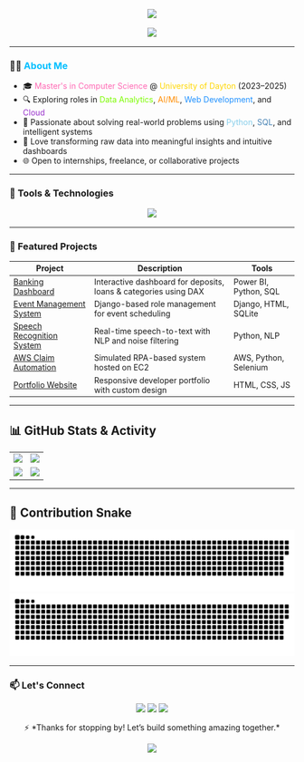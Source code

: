 <p align="center">
  <img src="https://capsule-render.vercel.app/api?type=waving&color=6C63FF&height=250&section=header&text=Hi%20I'm%20Rabbani%20Shaik&fontSize=40&fontColor=ffffff"/>
</p>

<p align="center">
  <img src="https://readme-typing-svg.demolab.com?font=Fira+Code&weight=500&pause=2000&color=4DC3FA&center=true&vCenter=true&multiline=true&width=800&height=80&lines=Aspiring+Data+Analyst;AI+%7C+Web+Dev+%7C+Cloud+Explorer;Turning+Data+into+Decisions" />
</p>

---

### 👨‍💻 <span style="color:#00BFFF">About Me</span>

- 🎓 <span style="color:#FF69B4">Master's in Computer Science</span> @ <span style="color:#FFD700">University of Dayton</span> (2023–2025)
- 🔍 Exploring roles in <span style="color:#7CFC00">Data Analytics</span>, <span style="color:#FF8C00">AI/ML</span>, <span style="color:#1E90FF">Web Development</span>, and <span style="color:#9932CC">Cloud</span>
- 🚀 Passionate about solving real-world problems using <span style="color:#87CEEB">Python</span>, <span style="color:#4682B4">SQL</span>, and intelligent systems
- 🧠 Love transforming raw data into meaningful insights and intuitive dashboards
- 🌐 Open to internships, freelance, or collaborative projects

---

### 🔧 Tools & Technologies

<p align="center">
  <img src="https://skillicons.dev/icons?i=python,java,js,html,css,r,react,django,spring,tailwind,bootstrap,git,github,mysql,postgresql,mongodb,aws,azure,vscode,pycharm,figma,linux" />
</p>

---

### 🚀 Featured Projects

| Project | Description | Tools |
|--------|-------------|-------|
| [Banking Dashboard](#) | Interactive dashboard for deposits, loans & categories using DAX | Power BI, Python, SQL |
| [Event Management System](#) | Django-based role management for event scheduling | Django, HTML, SQLite |
| [Speech Recognition System](#) | Real-time speech-to-text with NLP and noise filtering | Python, NLP |
| [AWS Claim Automation](#) | Simulated RPA-based system hosted on EC2 | AWS, Python, Selenium |
| [Portfolio Website](#) | Responsive developer portfolio with custom design | HTML, CSS, JS |

---
## 📊 GitHub Stats & Activity

<table align="center">
  <tr>
    <td align="center" width="50%">
      <img src="https://github-readme-stats.vercel.app/api?username=rabbanishaik26&show_icons=true&hide_border=true&count_private=true&bg_color=ADA3FF&title_color=ffffff&text_color=ffffff&icon_color=ffffff" width="95%" />
    </td>
    <td align="center" width="50%">
      <img src="https://github-readme-streak-stats.herokuapp.com/?user=rabbanishaik26&hide_border=true&background=ADA3FF&ring=ffffff&fire=ffffff&currStreakLabel=ffffff&sideLabels=ffffff&dates=ffffff&sideNums=ffffff" width="95%" />
    </td>
  </tr>
  <tr>
    <td align="center" width="50%">
      <img src="https://github-readme-stats.vercel.app/api/top-langs/?username=rabbanishaik26&layout=compact&hide_border=true&bg_color=ADA3FF&title_color=ffffff&text_color=ffffff" width="95%" />
    </td>
    <td align="center" width="50%">
      <img src="https://github-readme-activity-graph.vercel.app/graph?username=rabbanishaik26&hide_border=true&bg_color=ADA3FF&title_color=ffffff&color=ffffff&line=ffffff&point=ffffff&area=true" width="95%" />
    </td>
  </tr>
</table>



---

## 🐍 Contribution Snake

<p align="center">
  <img src="https://raw.githubusercontent.com/rabbanishaik26/rabbanishaik26/output/github-contribution-grid-snake.svg#gh-light-mode-only" />
  <img src="https://raw.githubusercontent.com/rabbanishaik26/rabbanishaik26/output/github-contribution-grid-snake-dark.svg#gh-dark-mode-only" />
</p>

---

### 📫 Let's Connect

<p align="center">
  <a href="mailto:rabbanishaik.sb@gmail.com"><img src="https://img.shields.io/badge/-Gmail-D14836?style=for-the-badge&logo=gmail&logoColor=white"/></a>
  <a href="https://www.linkedin.com/in/rabbani-shaik-887516207/"><img src="https://img.shields.io/badge/-LinkedIn-blue?style=for-the-badge&logo=linkedin&logoColor=white"/></a>
  <a href="https://github.com/rabbanishaik26"><img src="https://img.shields.io/badge/-GitHub-181717?style=for-the-badge&logo=github&logoColor=white"/></a>
</p>

<p align="center">
  ⚡ *Thanks for stopping by! Let’s build something amazing together.*
</p>

<p align="center">
  <img src="https://capsule-render.vercel.app/api?type=waving&color=6C63FF&height=100&section=footer"/>
</p>
